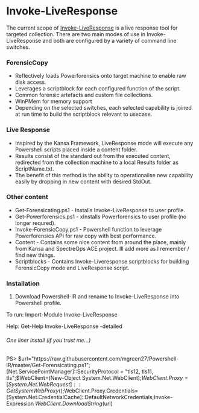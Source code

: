 # Invoke-LiveResponse
The current scope of [Invoke-LiveResponse](https://www.linkedin.com/pulse/invoke-liveresponse-matthew-green) is a live response tool for targeted collection. There are two main modes of use in Invoke-LiveResponse and both are configured by a variety of command line switches.

### ForensicCopy
* Reflectively loads Powerforensics onto target machine to enable raw disk access.
* Leverages a scriptblock for each configured function of the script. 
* Common forensic artefacts and custom file collections.
* WinPMem for memory support
* Depending on the selected switches, each selected capability is joined at run time to build the scriptblock relevant to usecase.

### Live Response
* Inspired by the Kansa Framework, LiveResponse mode will execute any Powershell scripts placed inside a content folder.
* Results consist of the standard out from the executed content, redirected from the collection machine to a local Results folder as ScriptName.txt.
* The benefit of this method is the ability to operationalise new capability easily by dropping in new content with desired StdOut.

### Other content
* Get-Forensicating.ps1 - Installs Invoke-LiveResponse to user profile.
* Get-Powerforensics.ps1 - xInstalls Powerforensics to user profile (no longer requred).
* Invoke-ForensicCopy.ps1 - Powershell function to leverage Powerforensics API for raw copy with best performance.
* Content - Contains some nice content from around the place, mainly from Kansa and SpectreOps ACE project. Ill add more as I remember / find new things.
* Scriptblocks - Contains Invoke-Liveresponse scriptblocks for building ForensicCopy mode and LiveResponse script.


### Installation
1) Download Powershell-IR and rename to Invoke-LiveResponse into Powershell profile.

To run: Import-Module Invoke-LiveResponse

Help: Get-Help Invoke-LiveResponse -detailed


###### One liner install (if you trust me...)
PS> $url="https://raw.githubusercontent.com/mgreen27/Powershell-IR/master/Get-Forensicating.ps1";[Net.ServicePointManager]::SecurityProtocol = "tls12, tls11, tls";$WebClient=(New-Object System.Net.WebClient);$WebClient.Proxy=[System.Net.WebRequest]::GetSystemWebProxy();$WebClient.Proxy.Credentials=[System.Net.CredentialCache]::DefaultNetworkCredentials;Invoke-Expression $WebClient.DownloadString($url)




